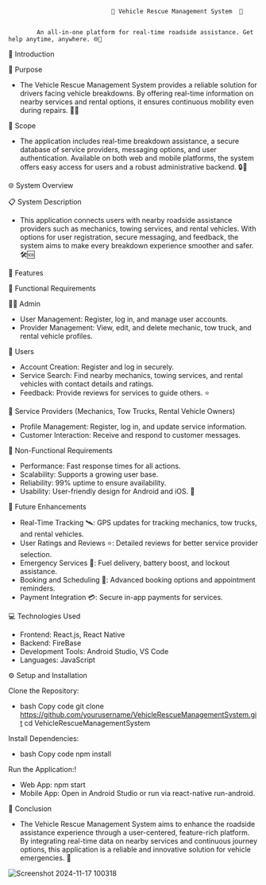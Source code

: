                                  🚗 Vehicle Rescue Management System  🚨

                                 
            An all-in-one platform for real-time roadside assistance. Get help anytime, anywhere. 🌐📱



📖 Introduction


🎯 Purpose

- The Vehicle Rescue Management System provides a reliable solution for drivers facing vehicle breakdowns. By offering real-time information on nearby services and rental options, it ensures continuous mobility even during repairs. 🚙💼

🎩 Scope

- The application includes real-time breakdown assistance, a secure database of service providers, messaging options, and user authentication. Available on both web and mobile platforms, the system offers easy access for users and a robust administrative backend. 🔒📲


🌐 System Overview

📋 System Description

- This application connects users with nearby roadside assistance providers such as mechanics, towing services, and rental vehicles. With options for user registration, secure messaging, and feedback, the system aims to make every breakdown experience smoother and safer. 🛠️🆘


🚀 Features

🔑 Functional Requirements

👨‍💼 Admin
- User Management: Register, log in, and manage user accounts.
- Provider Management: View, edit, and delete mechanic, tow truck, and rental vehicle profiles.

👤 Users
- Account Creation: Register and log in securely.
- Service Search: Find nearby mechanics, towing services, and rental vehicles with contact details and ratings.
- Feedback: Provide reviews for services to guide others. ⭐️

🔧 Service Providers (Mechanics, Tow Trucks, Rental Vehicle Owners)
- Profile Management: Register, log in, and update service information.
- Customer Interaction: Receive and respond to customer messages.

🎯 Non-Functional Requirements

- Performance: Fast response times for all actions.
- Scalability: Supports a growing user base.
- Reliability: 99% uptime to ensure availability.
- Usability: User-friendly design for Android and iOS. 📱

🔮 Future Enhancements

- Real-Time Tracking 🛰️: GPS updates for tracking mechanics, tow trucks, and rental vehicles.
- User Ratings and Reviews ⭐️: Detailed reviews for better service provider selection.
- Emergency Services 🚨: Fuel delivery, battery boost, and lockout assistance.
- Booking and Scheduling 📅: Advanced booking options and appointment reminders.
- Payment Integration 💳: Secure in-app payments for services.

💻 Technologies Used
- Frontend: React.js, React Native
- Backend: FireBase
- Development Tools: Android Studio, VS Code
- Languages: JavaScript

⚙️ Setup and Installation

Clone the Repository:

- bash
Copy code
git clone https://github.com/yourusername/VehicleRescueManagementSystem.git
cd VehicleRescueManagementSystem

Install Dependencies:

- bash
Copy code
npm install

Run the Application:!

- Web App: npm start
- Mobile App: Open in Android Studio or run via react-native run-android.

📌 Conclusion
- The Vehicle Rescue Management System aims to enhance the roadside assistance experience through a user-centered, feature-rich platform. By integrating real-time data on nearby services and continuous journey options, this application is a reliable and innovative solution for vehicle emergencies. 🌟









![Screenshot 2024-11-17 100318](https://github.com/user-attachments/assets/e32c1141-4ebd-4f55-b6e6-4752a7ecaa78)






